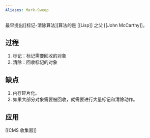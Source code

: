 ```yaml
---
Aliases: Mark-Sweep
---
```

最早提出[[标记-清除算法]]算法的是 [[Lisp]] 之父 [[John McCarthy]]。

## 过程
1. 标记：标记需要回收的对象
2. 清除：回收标记的对象

## 缺点
1. 内存碎片化。
2. 如果大部分对象需要被回收，就需要进行大量标记和清除动作。

## 应用
[[CMS 收集器]]